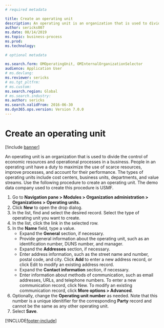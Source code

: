 ```yaml
--- 
# required metadata 
 
title: Create an operating unit
description: An operating unit is an organization that is used to divide the control of economic resources and operational processes in a business. 
author: sericks007
ms.date: 08/14/2019
ms.topic: business-process 
ms.prod:  
ms.technology:  
 
# optional metadata 
 
ms.search.form: OMOperatingUnit, OMInternalOrganizationSelector   
audience: Application User 
# ms.devlang:  
ms.reviewer: sericks
# ms.tgt_pltfrm:  
# ms.custom:  
ms.search.region: Global
# ms.search.industry: 
ms.author: sericks
ms.search.validFrom: 2016-06-30 
ms.dyn365.ops.version: Version 7.0.0 
---
```

# Create an operating unit

[!include [banner](../../includes/banner.md)]

An operating unit is an organization that is used to divide the control of economic resources and operational processes in a business. People in an operating unit have a duty to maximize the use of scarce resources, improve processes, and account for their performance. The types of operating units include cost centers, business units, departments, and value streams. Use the following procedure to create an operating unit. The demo data company used to create this procedure is USMF.

1. Go to **Navigation pane > Modules > Organization administration > Organizations > Operating units.**
2. Click **New** to open the drop dialog.
3. In the list, find and select the desired record. Select the type of operating unit you want to create.  
4. In the list, click the link in the selected row.
5. In the **Name** field, type a value.
    + Expand the **General** section, if necessary.  
    + Provide general information about the operating unit, such as an identification number, DUNS number, and manager.    
    + Expand the **Addresses** section, if necessary.  
    + Enter address information, such as the street name and number, postal code, and city. Click **Add** to enter a new address record, or click Edit to modify an existing address record.   
    + Expand the **Contact information** section, if necessary.  
    + Enter information about methods of communication, such as email addresses, URLs, and telephone numbers. To enter a new communication record, click New. To modify an existing communication record, click **More options > Advanced**.   
6. Optionally, change the **Operating unit number** as needed. Note that this number is a unique idenitifier for the corresponding **Party** record and cannot be the same as any other operating unit.
7. Select **Save**.


[!INCLUDE[footer-include](../../../../includes/footer-banner.md)]
